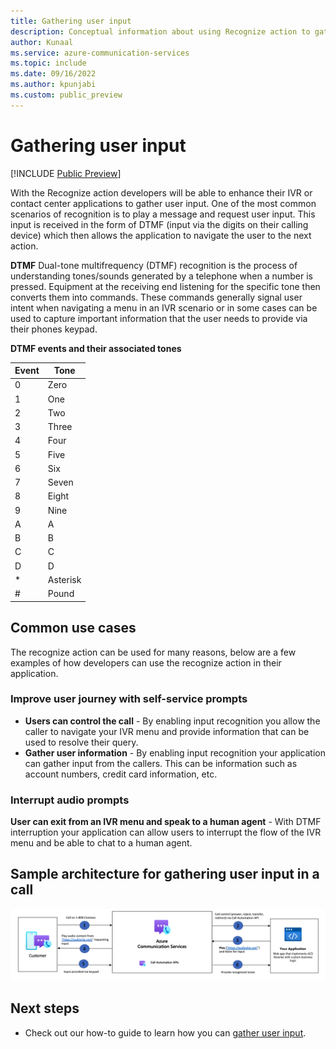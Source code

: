 ```yaml
---
title: Gathering user input
description: Conceptual information about using Recognize action to gather user input with Call Automation.
author: Kunaal
ms.service: azure-communication-services
ms.topic: include
ms.date: 09/16/2022
ms.author: kpunjabi
ms.custom: public_preview
---
```


# Gathering user input

[!INCLUDE [Public Preview](../../includes/public-preview-include-document.md)]

With the Recognize action developers will be able to enhance their IVR or contact center applications to gather user input. One of the most common scenarios of recognition is to play a message and request user input. This input is received in the form of DTMF (input via the digits on their calling device) which then allows the application to navigate the user to the next action. 

**DTMF**
Dual-tone multifrequency (DTMF) recognition is the process of understanding tones/sounds generated by a telephone when a number is pressed. Equipment at the receiving end listening for the specific tone then converts them into commands. These commands generally signal user intent when navigating a menu in an IVR scenario or in some cases can be used to capture important information that the user needs to provide via their phones keypad.

**DTMF events and their associated tones**

|Event|Tone|
| --- |--|
|0|Zero|
|1|One|
|2|Two|
|3|Three|
|4|Four|
|5|Five|
|6|Six|
|7|Seven|
|8|Eight|
|9|Nine|
|A|A|
|B|B|
|C|C|
|D|D|
|*|Asterisk|
|#|Pound|

## Common use cases

The recognize action can be used for many reasons, below are a few examples of how developers can use the recognize action in their application.

### Improve user journey with self-service prompts

- **Users can control the call** - By enabling input recognition you allow the caller to navigate your IVR menu and provide information that can be used to resolve their query. 
- **Gather user information** - By enabling input recognition your application can gather input from the callers. This can be information such as account numbers, credit card information, etc.

### Interrupt audio prompts

**User can exit from an IVR menu and speak to a human agent** - With DTMF interruption your application can allow users to interrupt the flow of the IVR menu and be able to chat to a human agent. 


## Sample architecture for gathering user input in a call

![Recognize Action](./media/recognize-flow.png)

## Next steps

- Check out our how-to guide to learn how you can [gather user input](../../how-tos/call-automation/recognize-action.md).

